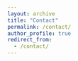 ```yaml
---
layout: archive
title: "Contact"
permalink: /contact/
author_profile: true
redirect_from: 
  - /contact/
---
```



